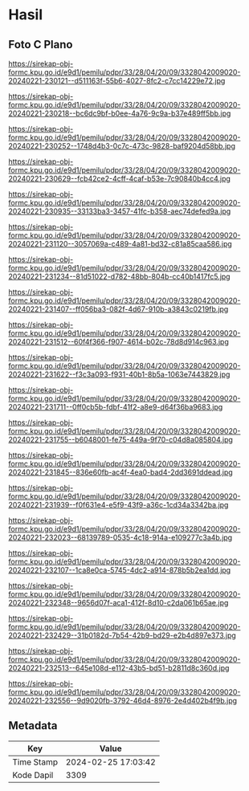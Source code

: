 # Hasil

## Foto C Plano

https://sirekap-obj-formc.kpu.go.id/e9d1/pemilu/pdpr/33/28/04/20/09/3328042009020-20240221-230121--d511163f-55b6-4027-8fc2-c7cc14229e72.jpg

https://sirekap-obj-formc.kpu.go.id/e9d1/pemilu/pdpr/33/28/04/20/09/3328042009020-20240221-230218--bc6dc9bf-b0ee-4a76-9c9a-b37e489ff5bb.jpg

https://sirekap-obj-formc.kpu.go.id/e9d1/pemilu/pdpr/33/28/04/20/09/3328042009020-20240221-230252--1748d4b3-0c7c-473c-9828-baf9204d58bb.jpg

https://sirekap-obj-formc.kpu.go.id/e9d1/pemilu/pdpr/33/28/04/20/09/3328042009020-20240221-230629--fcb42ce2-4cff-4caf-b53e-7c90840b4cc4.jpg

https://sirekap-obj-formc.kpu.go.id/e9d1/pemilu/pdpr/33/28/04/20/09/3328042009020-20240221-230935--33133ba3-3457-41fc-b358-aec74defed9a.jpg

https://sirekap-obj-formc.kpu.go.id/e9d1/pemilu/pdpr/33/28/04/20/09/3328042009020-20240221-231120--3057069a-c489-4a81-bd32-c81a85caa586.jpg

https://sirekap-obj-formc.kpu.go.id/e9d1/pemilu/pdpr/33/28/04/20/09/3328042009020-20240221-231234--81d51022-d782-48bb-804b-cc40b1417fc5.jpg

https://sirekap-obj-formc.kpu.go.id/e9d1/pemilu/pdpr/33/28/04/20/09/3328042009020-20240221-231407--ff056ba3-082f-4d67-910b-a3843c0219fb.jpg

https://sirekap-obj-formc.kpu.go.id/e9d1/pemilu/pdpr/33/28/04/20/09/3328042009020-20240221-231512--60f4f366-f907-4614-b02c-78d8d914c963.jpg

https://sirekap-obj-formc.kpu.go.id/e9d1/pemilu/pdpr/33/28/04/20/09/3328042009020-20240221-231622--f3c3a093-f931-40b1-8b5a-1063e7443829.jpg

https://sirekap-obj-formc.kpu.go.id/e9d1/pemilu/pdpr/33/28/04/20/09/3328042009020-20240221-231711--0ff0cb5b-fdbf-41f2-a8e9-d64f36ba9683.jpg

https://sirekap-obj-formc.kpu.go.id/e9d1/pemilu/pdpr/33/28/04/20/09/3328042009020-20240221-231755--b6048001-fe75-449a-9f70-c04d8a085804.jpg

https://sirekap-obj-formc.kpu.go.id/e9d1/pemilu/pdpr/33/28/04/20/09/3328042009020-20240221-231845--836e60fb-ac4f-4ea0-bad4-2dd3691ddead.jpg

https://sirekap-obj-formc.kpu.go.id/e9d1/pemilu/pdpr/33/28/04/20/09/3328042009020-20240221-231939--f0f631e4-e5f9-43f9-a36c-1cd34a3342ba.jpg

https://sirekap-obj-formc.kpu.go.id/e9d1/pemilu/pdpr/33/28/04/20/09/3328042009020-20240221-232023--68139789-0535-4c18-914a-e109277c3a4b.jpg

https://sirekap-obj-formc.kpu.go.id/e9d1/pemilu/pdpr/33/28/04/20/09/3328042009020-20240221-232107--1ca8e0ca-5745-4dc2-a914-878b5b2ea1dd.jpg

https://sirekap-obj-formc.kpu.go.id/e9d1/pemilu/pdpr/33/28/04/20/09/3328042009020-20240221-232348--9656d07f-aca1-412f-8d10-c2da061b65ae.jpg

https://sirekap-obj-formc.kpu.go.id/e9d1/pemilu/pdpr/33/28/04/20/09/3328042009020-20240221-232429--31b0182d-7b54-42b9-bd29-e2b4d897e373.jpg

https://sirekap-obj-formc.kpu.go.id/e9d1/pemilu/pdpr/33/28/04/20/09/3328042009020-20240221-232513--645e108d-e112-43b5-bd51-b2811d8c360d.jpg

https://sirekap-obj-formc.kpu.go.id/e9d1/pemilu/pdpr/33/28/04/20/09/3328042009020-20240221-232556--9d9020fb-3792-46d4-8976-2e4d402b4f9b.jpg


## Metadata

| Key        | Value               |
| ---------- | ------------------- |
| Time Stamp | 2024-02-25 17:03:42 |
| Kode Dapil | 3309                |



